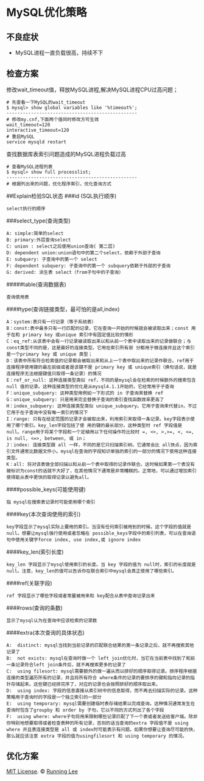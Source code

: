 # MySQL优化策略

## 不良症状

* MySQL进程一直负载很高，持续不下

## 检查方案

修改wait_timeout值，释放MySQL进程,解决MySQL进程CPU过高问题；

```
# 先查看一下MySQL的wait_timeout
$ mysql> show global variables like '%timeout%';
------------------------------------------------
# 修改my.cnf,下面两个值同时修改方可生效
wait_timeout=120
interactive_timeout=120
# 重启MySQL
service mysqld restart
```

查找数据库表索引问题造成的MySQL进程负载过高

```
# 查看MySQL进程列表
$ mysql> show full processlist;
------------------------------------------------
# 根据列出来的问题，优化程序索引，优化查询方式
```

##Explain检验SQL状态
###id (SQL执行顺序)
```
select执行的顺序
```
###select_type(查询类型)
```
A: simple:简单的select
B: primary:外层查询select
C: union : select之后使用union查询( 第二层)
D: dependent union:union语句中的第二个select，依赖于外部子查询
E: subquery: 子查询中的第一个 select
F: dependent subquery: 子查询中的第一个 subquery依赖于外部的子查询
G: derived: 派生表 select（from子句中的子查询）
```

#####table(查询数据表)
```
查询使用表
```
####type(查询链接类型，最可怕的是all,index)
```
A：system:表只有一行记录（等于系统表）
B：const:表中最多只有一行匹配的记录，它在查询一开始的时候就会被读取出来；const 用于在和 primary key 或unique 索引中有固定值比较的情形
C：eq_ref:从该表中会有一行记录被读取出来以和从前一个表中读取出来的记录做联合；与const类型不同的是，这是最好的连接类型。它用在索引所有部 分都用于做连接并且这个索引是一个primary key 或 unique 类型；
D：该表中所有符合检索值的记录都会被取出来和从上一个表中取出来的记录作联合。ref用于连接程序使用键的最左前缀或者是该键不是 primary key 或 unique索引（换句话说，就是连接程序无法根据键值只取得一条记录）的情况
E：ref_or_null: 这种连接类型类似 ref，不同的是mysql会在检索的时候额外的搜索包含null 值的记录。这种连接类型的优化是从mysql4.1.1开始的，它经常用于子查询
F：unique_subquery: 这种类型用例如一下形式的 in 子查询来替换 ref
G：unique_subquery: 只是用来完全替换子查询的索引查找函数效率更高了
H：index_subquery: 这种连接类型类似 unique_subquery。它用子查询来代替in，不过它用于在子查询中没有唯一索引的情况下
I：range: 只有在给定范围的记录才会被取出来，利用索引来取得一条记录。key字段表示使用了哪个索引。key_len字段包括了使 用的键的最长部分。这种类型时 ref 字段值是 null。range用于将某个字段和一个定植用以下任何操作符比较时 =, <>, >,>=, <, <=, is null, <=>, between, 或 in；
J：index: 连接类型跟 all 一样，不同的是它只扫描索引树。它通常会比 all快点，因为索引文件通常比数据文件小。mysql在查询的字段知识单独的索引的一部分的情况下使用这种连接类型。
K：all: 将对该表做全部扫描以和从前一个表中取得的记录作联合。这时候如果第一个表没有被标识为const的话就不大好了，在其他情况下通常是非常糟糕的。正常地，可以通过增加索引使得能从表中更快的取得记录以避免all。
```
####possible_keys(可能使用键)
```
指 mysql在搜索表记录时可能使用哪个索引
```
####key(本次查询使用的索引)
```
key字段显示了mysql实际上要用的索引。当没有任何索引被用到的时候，这个字段的值就是null。想要让mysql强行使用或者忽略在 possible_keys字段中的索引列表，可以在查询语句中使用关键字force index, use index,或 ignore index
```
####key_len(索引长度)
```
key_len 字段显示了mysql使用索引的长度。当 key 字段的值为 null时，索引的长度就是 null。注意，key_len的值可以告诉你在联合索引中mysql会真正使用了哪些索引。
```
####ref(关联字段)
```
ref 字段显示了哪些字段或者常量被用来和 key配合从表中查询记录出来
```
####rows(查询的条数)
```
显示了mysql认为在查询中应该检索的记录数
```
####extra(本次查询的具体状态)
```
A:  distinct: mysql当找到当前记录的匹配联合结果的第一条记录之后，就不再搜索其他记录了
B:  not exists: mysql在查询时做一个 left join优化时，当它在当前表中找到了和前一条记录符合left join条件后，就不再搜索更多的记录了
C:  using filesort: mysql需要额外的做一遍从而以排好的顺序取得记录。排序程序根据连接的类型遍历所有的记录，并且将所有符合 where条件的记录的要排序的键和指向记录的指针存储起来。这些键已经排完序了，对应的记录也会按照排好的顺序取出来。
D:  using index: 字段的信息直接从索引树中的信息取得，而不再去扫描实际的记录。这种策略用于查询时的字段是一个独立索引的一部分
E:  using temporary: mysql需要创建临时表存储结果以完成查询。这种情况通常发生在查询时包含了groupby 和 order by 子句，它以不同的方式列出了各个字段
F:  using where: where子句将用来限制哪些记录匹配了下一个表或者发送给客户端。除非你特别地想要取得或者检查表种的所有记录，否则的话当查询的extra 字段值不是 using where 并且表连接类型是 all 或 index时可能表示有问题。如果你想要让查询尽可能的快，那么就应该注意 extra 字段的值为usingfilesort 和 using temporary 的情况。
```



## 优化方案


[MIT License](https://opensource.org/licenses/mit-license.html). ©  [Running Lee](mailto:lihui870920@gmail.com)